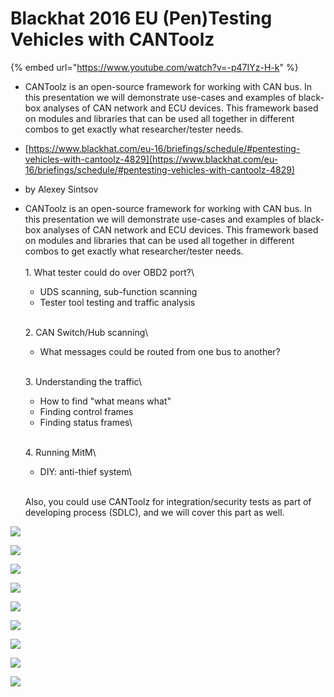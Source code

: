 # Blackhat 2016 EU (Pen)Testing Vehicles with CANToolz

{% embed url="https://www.youtube.com/watch?v=-p47IYz-H-k" %}

* CANToolz is an open-source framework for working with CAN bus. In this presentation we will demonstrate use-cases and examples of black-box analyses of CAN network and ECU devices. This framework based on modules and libraries that can be used all together in different combos to get exactly what researcher/tester needs.
* [https://www.blackhat.com/eu-16/briefings/schedule/#pentesting-vehicles-with-cantoolz-4829](https://www.blackhat.com/eu-16/briefings/schedule/#pentesting-vehicles-with-cantoolz-4829)
* by Alexey Sintsov
*   CANToolz is an open-source framework for working with CAN bus. In this presentation we will demonstrate use-cases and examples of black-box analyses of CAN network and ECU devices. This framework based on modules and libraries that can be used all together in different combos to get exactly what researcher/tester needs.\
    \
    1\. What tester could do over OBD2 port?\


    * UDS scanning, sub-function scanning
    * Tester tool testing and traffic analysis

    \
    2\. CAN Switch/Hub scanning\


    * What messages could be routed from one bus to another?

    \
    3\. Understanding the traffic\


    * How to find "what means what"
    * Finding control frames
    * Finding status frames\


    \
    4\. Running MitM\


    * DIY: anti-thief system\


    \
    Also, you could use CANToolz for integration/security tests as part of developing process (SDLC), and we will cover this part as well.

![](<../../../.gitbook/assets/2022-05-11 15\_02\_03-Greenshot.png>)



![](<../../../.gitbook/assets/2022-05-11 15\_03\_36-Greenshot.png>)

![](<../../../.gitbook/assets/2022-05-11 15\_05\_41-Greenshot.png>)

![](<../../../.gitbook/assets/2022-05-11 15\_07\_45-Greenshot.png>)

![](<../../../.gitbook/assets/2022-05-11 15\_14\_28-Greenshot.png>)

![](<../../../.gitbook/assets/2022-05-11 15\_16\_18-Greenshot.png>)

![](<../../../.gitbook/assets/2022-05-11 16\_11\_54-Greenshot (1).png>)

![](<../../../.gitbook/assets/2022-05-11 16\_11\_09-Greenshot.png>)

![](<../../../.gitbook/assets/2022-05-11 16\_08\_45-Greenshot (1).png>)
